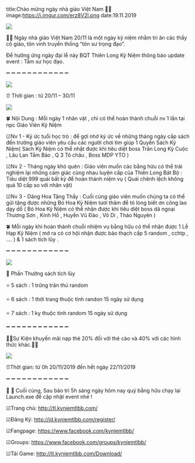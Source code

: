 title:Chào mừng ngày nhà giáo Việt Nam 🌺🌺
image:https://i.imgur.com/erz8V2l.png
date:19.11.2019

![](https://i.imgur.com/erz8V2l.png)

🌺🌺 Ngày nhà giáo Việt Nam 20/11 là một ngày kỷ niệm nhằm tri ân các thầy cô giáo, tôn vinh truyền thống “tôn sư trọng đạo”.

Ðể hưởng ứng ngày đại lễ này BQT Thiên Long Kỷ Niệm thông báo update event : Tầm sư học đạo.

➖ ➖ ➖ ➖ ➖ ➖ ➖ ➖ ➖ ➖ ➖ ➖

![](https://i.imgur.com/uRbQeHc.png)

⏰ Thời gian : từ 20/11 – 30/11

![](https://i.imgur.com/GBVpGKi.png)


🍀 Nội Dung : Mỗi ngày 1 nhân vật , chỉ có thể hoàn thành chuỗi nv 1 lần tại npc Giáo Viên Kỷ Niệm

☑Nv 1 - Ký ức tuổi học trò : để gợi nhớ ký ức về những tháng ngày cắp sách đến trường giáo viên yêu cầu các người chơi tìm giúp 1 Quyển Sách Kỷ Niệm( Sách Kỷ Niệm có thể nhặt được khi tiêu diệt boss Trân Long Kỳ Cuộc , Lâu Lan Tầm Bảo , Q 3 Tô châu , Boss MDP YTO )

☑Nv 2 - Tháng ngày khó quên : Giáo viên muốn các bằng hữu có thể trải nghiệm lại những cảm giác cùng nhau luyện cấp của Thiên Long Bát Bộ : Tiêu diệt 999 quái bất kỳ để hoàn thành niệm vụ ( Quái chênh lệch không quá 10 cấp so với nhân vật)

☑Nv 3 - Dâng Hoa Tặng Thầy : Cuối cùng giáo viên muốn chúng ta có thể gửi tặng được những Bó Hoa Kỷ Niệm tươi thăm để tỏ lòng biết ơn công lao dạy dỗ ( Bó Hoa Kỷ Niệm có thể nhận được khi tiêu diệt boss dã ngoại Thương Sơn , Kính Hồ , Huyền Vũ Đảo , Võ Di , Thảo Nguyên )

🍀 Mỗi ngày khi hoàn thành chuỗi nhiệm vụ bằng hữu có thể nhận được 1 Lễ Hạp Kỷ Niệm ( mở ra có cơ hội nhận được bảo thạch cấp 5 random , cchtp , …. ) & 1 sách tích lũy .

➖ ➖ ➖ ➖ ➖ ➖ ➖ ➖ ➖ ➖ ➖ ➖

![](https://i.imgur.com/U0DEf1f.png)

🎁 Phần Thưởng sách tích lũy

⭐️ 5 sách : 1 trứng trân thú random

⭐️ 6 sách : 1 thời trang thuộc tính randon 15 ngày sử dụng

⭐️ 7 sách : 1 kỵ thuộc tính random 15 ngày sử dụng

➖ ➖ ➖ ➖ ➖ ➖ ➖ ➖ ➖ ➖ ➖ ➖


🌺🌺Sự Kiện khuyến mãi nạp thẻ 20% đối với thẻ cào và 40% với các hình thức khác.🌺🌺

![](https://i.imgur.com/uRbQeHc.png)

⏰Thời gian: từ 0h 20/11/2019 đến hết ngày 22/11/2019

➖ ➖ ➖ ➖ ➖ ➖ ➖ ➖ ➖ ➖ ➖ ➖

📛 📛 Cuối cùng, Sau bảo trì 5h sáng ngày hôm nay quý bằng hữu chạy lại Launch.exe để cập nhật event nhé !

☑Trang chủ: http://tl.kyniemtlbb.com/

☑Đăng Ký: http://id.kyniemtlbb.com/register/

☑Fangpage: https://www.facebook.com/kyniemtlbb/

☑Groups: https://www.facebook.com/groups/kyniemtlbb/

☑Tải Game: http://tl.kyniemtlbb.com/Download/

